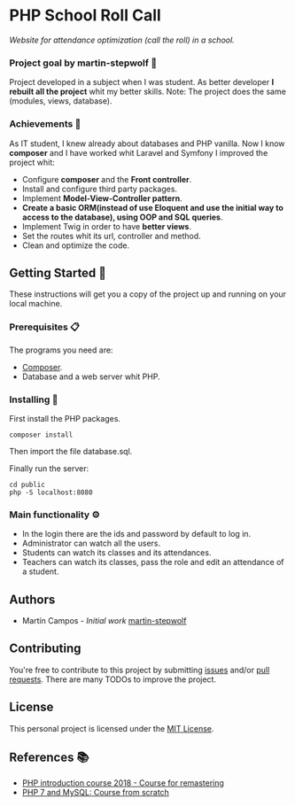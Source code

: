 # PHP School Roll Call

_Website for attendance optimization (call the roll) in a school._

### Project goal by martin-stepwolf :goal_net:

Project developed in a subject when I was student.
As better developer **I rebuilt all the project** whit my better skills.
Note: The project does the same (modules, views, database).

### Achievements :star2:

As IT student, I knew already about databases and PHP vanilla.
Now I know **composer** and I have worked whit Laravel and Symfony I improved the project whit:

- Configure **composer** and the **Front controller**.
- Install and configure third party packages.
- Implement **Model-View-Controller pattern**.
- **Create a basic ORM(instead of use Eloquent and use the initial way to access to the database), using OOP and SQL queries**.
- Implement Twig in order to have **better views**.
- Set the routes whit its url, controller and method.
- Clean and optimize the code.

## Getting Started :rocket:

These instructions will get you a copy of the project up and running on your local machine.

### Prerequisites :clipboard:

The programs you need are:

-   [Composer](https://getcomposer.org/download/).
-   Database and a web server whit PHP.

### Installing 🔧

First install the PHP packages.

```
composer install
```

Then import the file database.sql.

Finally run the server:

```
cd public
php -S localhost:8080
```

### Main functionality ⚙️

- In the login there are the ids and password by default to log in.
- Administrator can watch all the users.
- Students can watch its classes and its attendances.
- Teachers can  watch its classes, pass the role and edit an attendance of a student.

## Authors

-   Martín Campos - _Initial work_ [martin-stepwolf](https://github.com/martin-stepwolf)

## Contributing

You're free to contribute to this project by submitting [issues](https://github.com/martin-stepwolf/php-roll-call/issues) and/or [pull requests](https://github.com/martin-stepwolf/php-roll-call/pulls). There are many TODOs to improve the project.

## License

This personal project is licensed under the [MIT License](https://choosealicense.com/licenses/mit/).

## References :books:

- [PHP introduction course 2018 - Course for remastering](https://platzi.com/clases/php/)
- [PHP 7 and MySQL: Course from scratch](https://www.udemy.com/course/php-y-mysql/)

